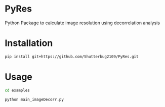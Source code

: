 # PyRes
Python Package to calculate image resolution using decorrelation analysis

# Installation

```bash
pip install git+https://github.com/Shutterbug2109/PyRes.git
```

# Usage
    
```bash
cd examples
```
    
```python
python main_imageDecorr.py
```